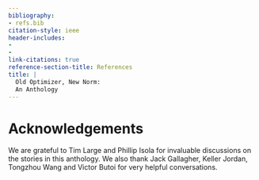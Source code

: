```yaml
---
bibliography:
- refs.bib
citation-style: ieee
header-includes:
- 
- 
link-citations: true
reference-section-title: References
title: |
  Old Optimizer, New Norm:  
  An Anthology
---
```






# Acknowledgements

We are grateful to Tim Large and Phillip Isola for invaluable discussions on the stories in this anthology. We also thank Jack Gallagher, Keller Jordan, Tongzhou Wang and Victor Butoi for very helpful conversations.
